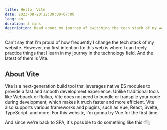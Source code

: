 ```yaml
---
title: Hello, Vite
date: 2023-08-20T12:30:00+07:00
lang: en
duration: 3 mins
description: Read about my journey of switching the tech stack of my website to Vite, a fast and modern build tool. I will show you the features and benefits of Vite and how I used Vue as a framework.
---
```


Can't say that I'm proud of how frequently I change the tech stack of my website. However, my first intention for this web is where I can freely practice things that I learn in my journey in the technology field. And the latest of them is Vite.

## About Vite

Vite is a next-generation build tool that leverages native ES modules to provide a fast and smooth development experience. Unlike traditional tools like Webpack or Rollup, Vite does not need to bundle or transpile your code during development, which makes it much faster and more efficient. Vite also supports various frameworks and plugins, such as Vue, React, Svelte, TypeScript, and more. For this website, I'm gonna try Vue for the first time.

And since we're back to SPA, it's possible to do something like this 👇🏼

<div class="text-center">
  <ToggleTheme class="text-2xl pb-2 pt-1"/>
</div>
